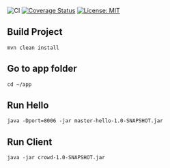 ![CI](https://github.com/lbovolini/crowd/workflows/CI/badge.svg)  [![Coverage Status](https://coveralls.io/repos/github/lbovolini/crowd/badge.svg?branch=main)](https://coveralls.io/github/lbovolini/crowd?branch=main) [![License: MIT](https://img.shields.io/badge/License-MIT-yellow.svg)](https://opensource.org/licenses/MIT)

## Build Project

```
mvn clean install
```

## Go to app folder

```
cd ~/app
```

## Run Hello

```
java -Dport=8006 -jar master-hello-1.0-SNAPSHOT.jar
```

## Run Client

```
java -jar crowd-1.0-SNAPSHOT.jar
```

